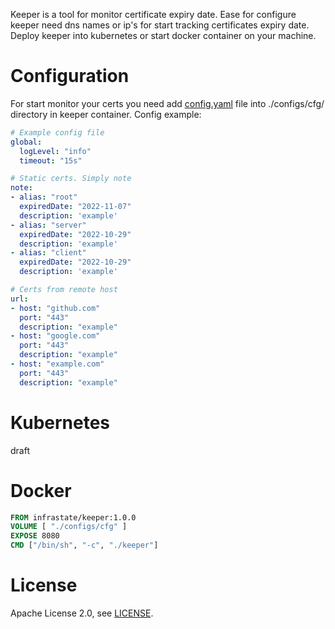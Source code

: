 Keeper is a tool for monitor certificate expiry date. Ease for configure keeper need dns names or ip's for start tracking certificates expiry date. Deploy keeper into kubernetes or start docker container on your machine.
# Configuration
For start monitor your certs you need add [config.yaml](configs/cfg/config.yaml) file into ./configs/cfg/ directory in keeper container. Config example:
```yaml
# Example config file
global:
  logLevel: "info"
  timeout: "15s"

# Static certs. Simply note
note:
- alias: "root"
  expiredDate: "2022-11-07"
  description: 'example'
- alias: "server"
  expiredDate: "2022-10-29"
  description: 'example'
- alias: "client"
  expiredDate: "2022-10-29"
  description: 'example'

# Certs from remote host
url:
- host: "github.com"
  port: "443"
  description: "example"
- host: "google.com"
  port: "443"
  description: "example"
- host: "example.com"
  port: "443"
  description: "example"
```
# Kubernetes
draft
# Docker
```dockerfile
FROM infrastate/keeper:1.0.0
VOLUME [ "./configs/cfg" ]
EXPOSE 8080
CMD ["/bin/sh", "-c", "./keeper"]
```
# License
Apache License 2.0, see [LICENSE](LICENSE).
